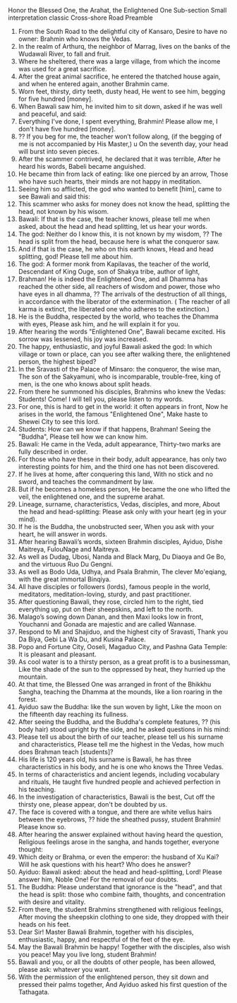Honor the Blessed One, the Arahat, the Enlightened One
Sub-section
Small interpretation classic
Cross-shore Road
Preamble

1. From the South Road to the delightful city of Kansaro,
 Desire to have no owner: Brahmin who knows the Vedas.
2. In the realm of Arthurq, the neighbor of Marrag,
 lives on the banks of the Wudawali River, to fall and fruit.
3. Where he sheltered, there was a large village,
from which the income was used for a great sacrifice.
4. After the great animal sacrifice, he entered the thatched house again,
 and when he entered again, another Brahmin came.
5. Worn feet, thirsty, dirty teeth, dusty head,
 He went to see him, begging for five hundred [money].
6. When Bawali saw him, he invited him to sit down,
 asked if he was well and peaceful, and said:
7. Everything I've done, I spent everything,
 Brahmin! Please allow me, I don't have five hundred [money].
8. ??  If you beg for me, the teacher won’t follow along, (if the begging of me is not accompanied by His Master,) u
 On the seventh day, your head will burst into seven pieces.
9. After the scammer contrived, he declared that it was terrible,
 After he heard his words, Babeli became anguished.
10. He became thin from lack of eating: like one pierced by an arrow,
Those who have such hearts, their minds are not happy in meditation.
11. Seeing him so afflicted, the god who wanted to benefit [him],
 came to see Bawali and said this:
12. This scammer who asks for money does not know the head,
  splitting the head, not known by his wisom.
13. Bawali: If that is the case, the teacher knows, please tell me when asked,
 about the head and head splitting, let us hear your words.
14. The god: Neither do I know this, it is not known by my wisdom,
 ?? The head is split from the head, because here is what the conqueror saw.
15. And if that is the case, he who on this earth knows,
 Head and head splitting, god! Please tell me about him.
16. The god: A former monk from Kapilavas, the teacher of the world,
 Descendant of King Ouge, son of Shakya tribe, author of light,
17. Brahman! He is indeed the Enlightened One, and all Dhamma has reached the other side,
 all reachers of wisdom and power, those who have eyes in all dhamma,
 ?? The arrivals of the destruction of all things, in accordance with the liberator of the extermination. ( The reacher of all karma is extinct, the liberated one who adheres to the extinction.)
18. He is the Buddha, respected by the world, who teaches the Dhamma with eyes,
 Please ask him, and he will explain it for you.
19. After hearing the words "Enlightened One", Bawali became excited.
His sorrow was lessened, his joy was increased.
20. The happy, enthusiastic, and joyful Bawali asked the god:
 In which village or town or place,
 can you see after walking there, the enlightened person, the highest biped?
21. In the Sravasti of the Palace of Minsaro: the conqueror, the wise man,
 The son of the Sakyamuni, who is incomparable, trouble-free, king of men, is the one who knows about split heads.
22. From there he summoned his disciples, Brahmins who knew the Vedas:
 Students! Come! I will tell you, please listen to my words.
23. For one, this is hard to get in the world: it often appears in front,
 Now he arises in the world, the famous "Enlightened One",
 Make haste to Shewei City to see this lord.
24. Students: How can we know if that happens, Brahman! Seeing the "Buddha",
 Please tell how we can know him.
25. Bawali: He came in the Veda, adult appearance,
 Thirty-two marks are fully described in order.
26. For those who have these in their body, adult appearance,
 has only two interesting points for him, and the third one has not been discovered.
27. If he lives at home, after conquering this land,
 With no stick and no sword, and teaches the commandment by law.
28. But if he becomes a homeless person,
 He became the one who lifted the veil, the enlightened one, and the supreme arahat.
29. Lineage, surname, characteristics, Vedas, disciples, and more,
 About the head and head-splitting: Please ask only with your heart (eg in your mind).
30. If he is the Buddha, the unobstructed seer,
 When you ask with your heart, he will answer in words.
31. After hearing Bawali’s words, sixteen Brahmin disciples,
 Ayiduo, Dishe Maitreya, FulouNage and Maitreya.
32. As well as Dudag, Ubosi, Nanda and Black Marg,
 Du Diaoya and Ge Bo, and the virtuous Ruo Du Gengni.
33. As well as Bodo Uda, Udhya, and Psala Brahmin,
 The clever Mo'eqiang, with the great immortal Binqiya.
34. All have disciples or followers (lords), famous people in the world,
 meditators, meditation-loving, sturdy, and past practitioner.
35. After questioning Bawali, they rose, circled him to the right,
  tied everything up, put on their sheepskins, and left to the north.
36. Malago’s sowing down Danan, and then Maxi looks low in front,
 Youchanni and Gonada are majestic and are called Wannase.
37. Respond to Mi and Shajiduo, and the highest city of Sravasti,
 Thank you Da Biya, Gebi La Wa Du, and Kusina Palace.
38. Popo and Fortune City, Ooseli, Magaduo City,
 and Pashna Gata Temple: It is pleasant and pleasant.
39. As cool water is to a thirsty person, as a great profit is to a businessman,
 Like the shade of the sun to the oppressed by heat, they hurried up the mountain.
40. At that time, the Blessed One was arranged in front of the Bhikkhu Sangha,
 teaching the Dhamma at the mounds, like a lion roaring in the forest.
41. Ayiduo saw the Buddha: like the sun woven by light,
 Like the moon on the fifteenth day reaching its fullness.
42. After seeing the Buddha, and the Buddha's complete features,
 ?? (his body hair) stood upright by the side, and he asked questions in his mind:
43. Please tell us about the birth of our teacher, please tell us his surname and characteristics,
 Please tell me the highest in the Vedas, how much does Brahman teach [students]?
44. His life is 120 years old, his surname is Bawali,
 he has three characteristics in his body, and he is one who knows the Three Vedas.
45. In terms of characteristics and ancient legends, including vocabulary and rituals,
 He taught five hundred people and achieved perfection in his teaching.
46. In the investigation of characteristics, Bawali is the best,
 Cut off the thirsty one, please appear, don't be doubted by us.
47. The face is covered with a tongue, and there are white vellus hairs between the eyebrows,
 ?? hide the sheathed pussy, student Brahmin! Please know so.
48. After hearing the answer explained without having heard the question,
 Religious feelings arose in the sangha, and hands together, everyone thought:
49. Which deity or Brahma, or even the emperor: the husband of Xu Kai?
 Will he ask questions with his heart? Who does he answer?
50. Ayiduo: Bawali asked: about the head and head-splitting,
Lord! Please answer him, Noble One! For the removal of our doubts.
51. The Buddha: Please understand that ignorance is the "head", and that the head is split:
 those who combine faith, thoughts, and concentration with desire and vitality.
52. From there, the student Brahmins strengthened with religious feelings,
 After moving the sheepskin clothing to one side, they dropped with their heads on his feet.
53. Dear Sir! Master Bawali Brahmin, together with his disciples,
 enthusiastic, happy, and respectful of the feet of the eye.
54. May the Bawali Brahmin be happy! Together with the disciples,
 also wish you peace! May you live long, student Brahmin!
55. Bawali and you, or all the doubts of other people,
 has been allowed, please ask: whatever you want.
56. With the permission of the enlightened person, they sit down and pressed their palms together,
 And Ayiduo asked his first question of the Tathagata.
